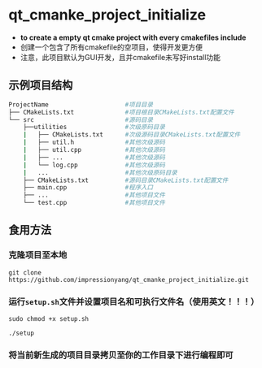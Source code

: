 # qt_cmanke_project_initialize

- **to create a empty qt cmake project with every cmakefiles include**
- 创建一个包含了所有cmakefile的空项目，使得开发更方便
- 注意，此项目默认为GUI开发，且并cmakefile未写好install功能

## 示例项目结构

````bash
ProjectName               		#项目目录
├── CMakeLists.txt      		#项目根目录CMakeLists.txt配置文件
└── src                 		#源码目录
    ├──utilities				#次级原码目录
    |	├── CMakeLists.txt		#次级源码目录CMakeLists.txt配置文件
    |	├── util.h				#其他次级源码
    |	├──	util.cpp			#其他次级源码
    |	├── ...					#其他次级源码
    |   └──	log.cpp				#其他次级源码
    |	...						#其他次级原码目录
    ├── CMakeLists.txt  		#源码目录CMakeLists.txt配置文件
    ├──	main.cpp        		#程序入口
    ├── ...						#其他项目文件
    └── test.cpp        		#其他项目文件
````

## 食用方法

### 克隆项目至本地

```shell
git clone https://github.com/impressionyang/qt_cmanke_project_initialize.git
```

### 运行`setup.sh`文件并设置项目名和可执行文件名（使用英文！！！）

```shell
sudo chmod +x setup.sh

./setup
```

### 将当前新生成的项目目录拷贝至你的工作目录下进行编程即可

